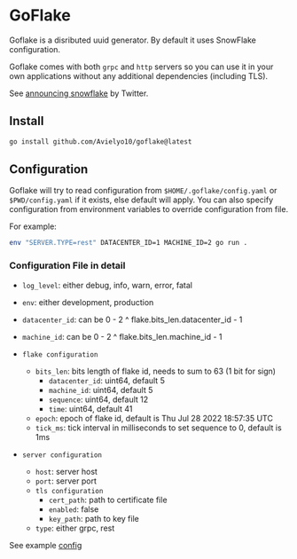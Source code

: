 # GoFlake

Goflake is a disributed uuid generator. By default it uses SnowFlake configuration.

Goflake comes with both `grpc` and `http` servers so you can use it in your own applications without any additional dependencies (including TLS).

See [announcing snowflake](https://blog.twitter.com/engineering/en_us/a/2010/announcing-snowflake) by Twitter.

## Install

```bash
go install github.com/Avielyo10/goflake@latest
```

## Configuration

Goflake will try to read configuration from `$HOME/.goflake/config.yaml` or `$PWD/config.yaml` if it exists, else default will apply. You can also specify configuration from environment variables to override configuration from file.

For example:

```bash
env "SERVER.TYPE=rest" DATACENTER_ID=1 MACHINE_ID=2 go run .
```

### Configuration File in detail

* `log_level`: either debug, info, warn, error, fatal
* `env`: either development, production
* `datacenter_id`: can be 0 - 2 ^ flake.bits_len.datacenter_id - 1
* `machine_id`: can be 0 - 2 ^ flake.bits_len.machine_id - 1

* `flake configuration`
  * `bits_len`: bits length of flake id, needs to sum to 63 (1 bit for sign)
    * `datacenter_id`: uint64, default 5
    * `machine_id`: uint64, default 5
    * `sequence`: uint64, default 12
    * `time`: uint64, default 41
  * `epoch`: epoch of flake id, default is Thu Jul 28 2022 18:57:35 UTC
  * `tick_ms`: tick interval in milliseconds to set sequence to 0, default is 1ms

* `server configuration`
  * `host`: server host
  * `port`: server port
  * `tls configuration`
    * `cert_path`: path to certificate file
    * `enabled`: false
    * `key_path`: path to key file
  * `type`: either grpc, rest

See example [config](./config-example.yaml)

